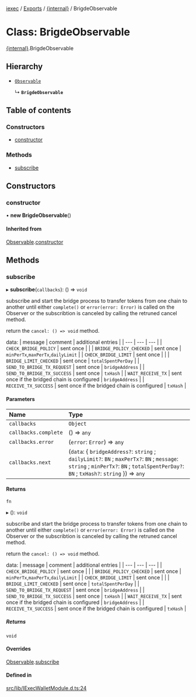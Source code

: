 [iexec](../README.md) / [Exports](../modules.md) / [{internal}](../modules/internal_.md) / BrigdeObservable

# Class: BrigdeObservable

[{internal}](../modules/internal_.md).BrigdeObservable

## Hierarchy

- [`Observable`](internal_.Observable.md)

  ↳ **`BrigdeObservable`**

## Table of contents

### Constructors

- [constructor](internal_.BrigdeObservable.md#constructor)

### Methods

- [subscribe](internal_.BrigdeObservable.md#subscribe)

## Constructors

### constructor

• **new BrigdeObservable**()

#### Inherited from

[Observable](internal_.Observable.md).[constructor](internal_.Observable.md#constructor)

## Methods

### subscribe

▸ **subscribe**(`callbacks`): () => `void`

subscribe and start the bridge process to transfer tokens from one chain to another until either `complete()` or `error(error: Error)` is called on the Observer or the subscribtion is canceled by calling the retruned cancel method.

return the `cancel: () => void` method.

data:
| message | comment | additional entries |
| --- | --- | --- |
| `CHECK_BRIDGE_POLICY` | sent once | |
| `BRIDGE_POLICY_CHECKED` | sent once | `minPerTx`,`maxPerTx`,`dailyLimit` |
| `CHECK_BRIDGE_LIMIT` | sent once |  |
| `BRIDGE_LIMIT_CHECKED` | sent once | `totalSpentPerDay` |
| `SEND_TO_BRIDGE_TX_REQUEST` | sent once | `bridgeAddress` |
| `SEND_TO_BRIDGE_TX_SUCCESS` | sent once | `txHash` |
| `WAIT_RECEIVE_TX` | sent once if the bridged chain is configured | `bridgeAddress` |
| `RECEIVE_TX_SUCCESS` | sent once if the bridged chain is configured | `txHash` |

#### Parameters

| Name | Type |
| :------ | :------ |
| `callbacks` | `Object` |
| `callbacks.complete` | () => `any` |
| `callbacks.error` | (`error`: `Error`) => `any` |
| `callbacks.next` | (`data`: { `bridgeAddress?`: `string` ; `dailyLimit?`: `BN` ; `maxPerTx?`: `BN` ; `message`: `string` ; `minPerTx?`: `BN` ; `totalSpentPerDay?`: `BN` ; `txHash?`: `string`  }) => `any` |

#### Returns

`fn`

▸ (): `void`

subscribe and start the bridge process to transfer tokens from one chain to another until either `complete()` or `error(error: Error)` is called on the Observer or the subscribtion is canceled by calling the retruned cancel method.

return the `cancel: () => void` method.

data:
| message | comment | additional entries |
| --- | --- | --- |
| `CHECK_BRIDGE_POLICY` | sent once | |
| `BRIDGE_POLICY_CHECKED` | sent once | `minPerTx`,`maxPerTx`,`dailyLimit` |
| `CHECK_BRIDGE_LIMIT` | sent once |  |
| `BRIDGE_LIMIT_CHECKED` | sent once | `totalSpentPerDay` |
| `SEND_TO_BRIDGE_TX_REQUEST` | sent once | `bridgeAddress` |
| `SEND_TO_BRIDGE_TX_SUCCESS` | sent once | `txHash` |
| `WAIT_RECEIVE_TX` | sent once if the bridged chain is configured | `bridgeAddress` |
| `RECEIVE_TX_SUCCESS` | sent once if the bridged chain is configured | `txHash` |

##### Returns

`void`

#### Overrides

[Observable](internal_.Observable.md).[subscribe](internal_.Observable.md#subscribe)

#### Defined in

[src/lib/IExecWalletModule.d.ts:24](https://github.com/iExecBlockchainComputing/iexec-sdk/blob/79135f9/src/lib/IExecWalletModule.d.ts#L24)
